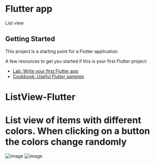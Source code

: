 # Flutter app

List view

## Getting Started

This project is a starting point for a Flutter application.

A few resources to get you started if this is your first Flutter project:

- [Lab: Write your first Flutter app](https://flutter.dev/docs/get-started/codelab)
- [Cookbook: Useful Flutter samples](https://flutter.dev/docs/cookbook)


# ListView-Flutter
# List view of items with different colors. When clicking on a button the colors change randomly<br>
![image](https://user-images.githubusercontent.com/63150702/170660112-a2364569-2c2f-45d7-bf18-c39ac9896eed.png)
![image](https://user-images.githubusercontent.com/63150702/170660199-a88ab053-d4fb-4fac-9a8b-4c50b9b3c687.png)

